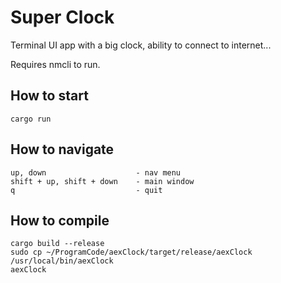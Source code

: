 # Super Clock
Terminal UI app with a big clock, ability to connect to internet...

Requires nmcli to run.

## How to start
```
cargo run
```

## How to navigate
```
up, down                    - nav menu
shift + up, shift + down    - main window
q                           - quit
```

## How to compile
```
cargo build --release
sudo cp ~/ProgramCode/aexClock/target/release/aexClock /usr/local/bin/aexClock
aexClock
```
